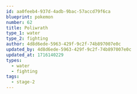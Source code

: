 ```yaml
---
id: aa0feeb4-937d-4adb-9bac-57accd79f6ca
blueprint: pokemon
number: 62
title: Poliwrath
type_1: water
type_2: fighting
author: 4d8d6ede-5963-429f-9c2f-74b897007e0c
updated_by: 4d8d6ede-5963-429f-9c2f-74b897007e0c
updated_at: 1716140229
types:
  - water
  - fighting
tags:
  - stage-2
---
```

